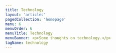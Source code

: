 ```yaml
---
title: Technology
layout: 'articles'
pagedCollection: 'homepage'
menu: 6
menuOrder: 6
menuTitle: Technology
menuBanner: <p>Some thoughts on technology.</p>
tagName: technology
---
```

